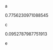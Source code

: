 a
<!--START:foo-->
0.7756230971088545
<!--END:foo-->
c
<!--START:bar-->
0.0952787987751913
<!--END:bar-->
e
